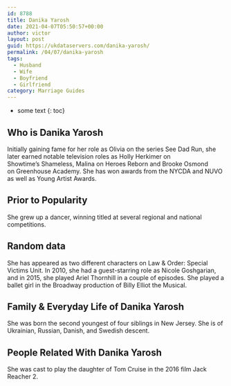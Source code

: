 ```yaml
---
id: 8788
title: Danika Yarosh
date: 2021-04-07T05:50:57+00:00
author: victor
layout: post
guid: https://ukdataservers.com/danika-yarosh/
permalink: /04/07/danika-yarosh
tags:
  - Husband
  - Wife
  - Boyfriend
  - Girlfriend
category: Marriage Guides
---
```


* some text
{: toc}


## Who is Danika Yarosh



Initially gaining fame for her role as Olivia on the series See Dad Run, she later earned notable television roles as Holly Herkimer on Showtime&#8217;s Shameless, Malina on Heroes Reborn and Brooke Osmond on Greenhouse Academy. She has won awards from the NYCDA and NUVO as well as Young Artist Awards.

                
                
                
## Prior to Popularity



She grew up a dancer, winning titled at several regional and national competitions.

                
                
                
## Random data



She has appeared as two different characters on Law & Order: Special Victims Unit. In 2010, she had a guest-starring role as Nicole Goshgarian, and in 2015, she played Ariel Thornhill in a couple of episodes. She played a ballet girl in the Broadway production of Billy Elliot the Musical.

                
                
                
## Family & Everyday Life of Danika Yarosh



She was born the second youngest of four siblings in New Jersey. She is of Ukrainian, Russian, Danish, and Swedish descent.

                
                
                
## People Related With Danika Yarosh



She was cast to play the daughter of Tom Cruise in the 2016 film Jack Reacher 2.

                
              
            
          
          
          